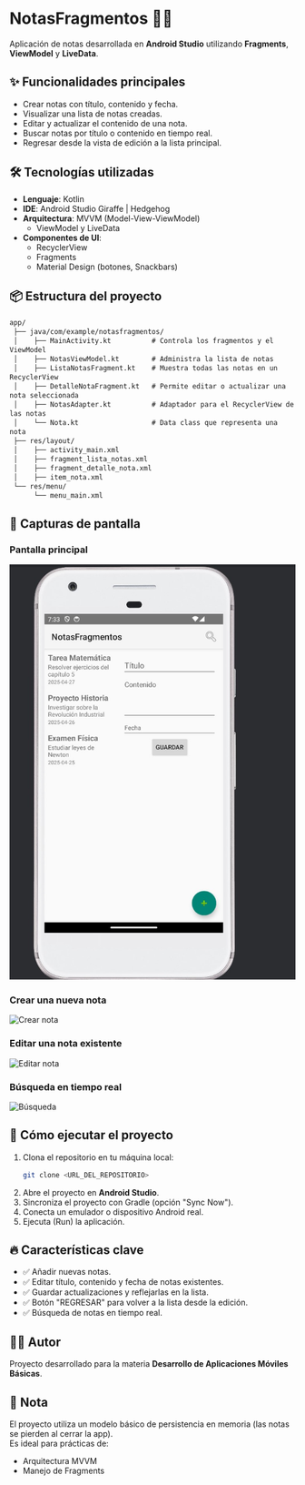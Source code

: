 # NotasFragmentos 📒✨

Aplicación de notas desarrollada en **Android Studio** utilizando **Fragments**, **ViewModel** y **LiveData**.

## ✨ Funcionalidades principales
- Crear notas con título, contenido y fecha.
- Visualizar una lista de notas creadas.
- Editar y actualizar el contenido de una nota.
- Buscar notas por título o contenido en tiempo real.
- Regresar desde la vista de edición a la lista principal.

## 🛠️ Tecnologías utilizadas
- **Lenguaje**: Kotlin
- **IDE**: Android Studio Giraffe | Hedgehog
- **Arquitectura**: MVVM (Model-View-ViewModel)
  - ViewModel y LiveData
- **Componentes de UI**:
  - RecyclerView
  - Fragments
  - Material Design (botones, Snackbars)

## 📦 Estructura del proyecto
```plaintext
app/
 ├── java/com/example/notasfragmentos/
 │    ├── MainActivity.kt          # Controla los fragmentos y el ViewModel
 │    ├── NotasViewModel.kt        # Administra la lista de notas
 │    ├── ListaNotasFragment.kt    # Muestra todas las notas en un RecyclerView
 │    ├── DetalleNotaFragment.kt   # Permite editar o actualizar una nota seleccionada
 │    ├── NotasAdapter.kt          # Adaptador para el RecyclerView de las notas
 │    └── Nota.kt                  # Data class que representa una nota
 ├── res/layout/
 │    ├── activity_main.xml
 │    ├── fragment_lista_notas.xml
 │    ├── fragment_detalle_nota.xml
 │    ├── item_nota.xml
 └── res/menu/
      └── menu_main.xml
```
## 📸 Capturas de pantalla
### Pantalla principal
![Pantalla principal](images/imagen1.jpg)

### Crear una nueva nota
![Crear nota](images/crear_nota.png)

### Editar una nota existente
![Editar nota](images/editar_nota.png)

### Búsqueda en tiempo real
![Búsqueda](images/busqueda_nota.png)

## 🚀 Cómo ejecutar el proyecto
1. Clona el repositorio en tu máquina local:
   ```bash
   git clone <URL_DEL_REPOSITORIO>
   ```
2. Abre el proyecto en **Android Studio**.
3. Sincroniza el proyecto con Gradle (opción "Sync Now").
4. Conecta un emulador o dispositivo Android real.
5. Ejecuta (Run) la aplicación.

## 🔥 Características clave
- ✅ Añadir nuevas notas.
- ✅ Editar título, contenido y fecha de notas existentes.
- ✅ Guardar actualizaciones y reflejarlas en la lista.
- ✅ Botón "REGRESAR" para volver a la lista desde la edición.
- ✅ Búsqueda de notas en tiempo real.

## 👨‍💻 Autor
Proyecto desarrollado para la materia **Desarrollo de Aplicaciones Móviles Básicas**.

## 🧠 Nota
El proyecto utiliza un modelo básico de persistencia en memoria (las notas se pierden al cerrar la app).  
Es ideal para prácticas de:
- Arquitectura MVVM
- Manejo de Fragments
